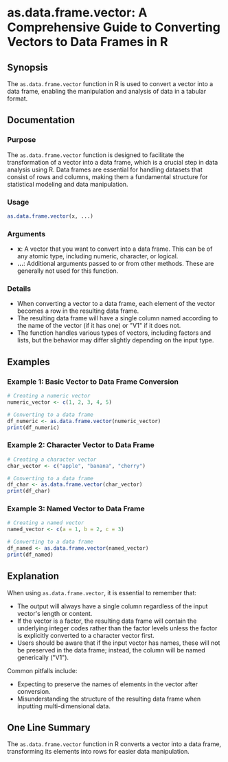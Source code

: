 <!--
Meta Description: # as.data.frame.vector: A Comprehensive Guide to Converting Vectors to Data Frames in R ## Synopsis The `as.data.frame.vector` function in R is used t...
Meta Keywords: data, vector, frame, converting, function
-->

# as.data.frame.vector: A Comprehensive Guide to Converting Vectors to Data Frames in R

## Synopsis
The `as.data.frame.vector` function in R is used to convert a vector into a data frame, enabling the manipulation and analysis of data in a tabular format.

## Documentation

### Purpose
The `as.data.frame.vector` function is designed to facilitate the transformation of a vector into a data frame, which is a crucial step in data analysis using R. Data frames are essential for handling datasets that consist of rows and columns, making them a fundamental structure for statistical modeling and data manipulation.

### Usage
```R
as.data.frame.vector(x, ...)
```

### Arguments
- **x**: A vector that you want to convert into a data frame. This can be of any atomic type, including numeric, character, or logical.
- **...**: Additional arguments passed to or from other methods. These are generally not used for this function.

### Details
- When converting a vector to a data frame, each element of the vector becomes a row in the resulting data frame.
- The resulting data frame will have a single column named according to the name of the vector (if it has one) or "V1" if it does not.
- The function handles various types of vectors, including factors and lists, but the behavior may differ slightly depending on the input type.

## Examples

### Example 1: Basic Vector to Data Frame Conversion
```R
# Creating a numeric vector
numeric_vector <- c(1, 2, 3, 4, 5)

# Converting to a data frame
df_numeric <- as.data.frame.vector(numeric_vector)
print(df_numeric)
```

### Example 2: Character Vector to Data Frame
```R
# Creating a character vector
char_vector <- c("apple", "banana", "cherry")

# Converting to a data frame
df_char <- as.data.frame.vector(char_vector)
print(df_char)
```

### Example 3: Named Vector to Data Frame
```R
# Creating a named vector
named_vector <- c(a = 1, b = 2, c = 3)

# Converting to a data frame
df_named <- as.data.frame.vector(named_vector)
print(df_named)
```

## Explanation
When using `as.data.frame.vector`, it is essential to remember that:
- The output will always have a single column regardless of the input vector's length or content.
- If the vector is a factor, the resulting data frame will contain the underlying integer codes rather than the factor levels unless the factor is explicitly converted to a character vector first.
- Users should be aware that if the input vector has names, these will not be preserved in the data frame; instead, the column will be named generically ("V1").

Common pitfalls include:
- Expecting to preserve the names of elements in the vector after conversion.
- Misunderstanding the structure of the resulting data frame when inputting multi-dimensional data.

## One Line Summary
The `as.data.frame.vector` function in R converts a vector into a data frame, transforming its elements into rows for easier data manipulation.
